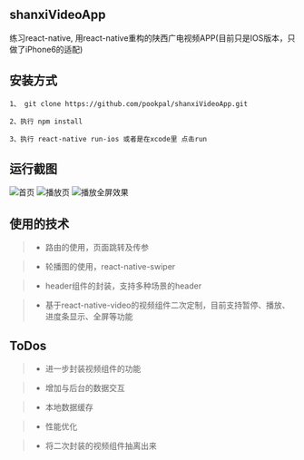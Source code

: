 ## shanxiVideoApp

练习react-native, 用react-native重构的陕西广电视频APP(目前只是IOS版本，只做了iPhone6的适配)

## 安装方式
```
1、 git clone https://github.com/pookpal/shanxiVideoApp.git

2、执行 npm install

3、执行 react-native run-ios 或者是在xcode里 点击run

```

## 运行截图
![首页](https://raw.githubusercontent.com/pookpal/shanxiVideoApp/master/screenShots/index%402x.png)
![播放页](https://raw.githubusercontent.com/pookpal/shanxiVideoApp/master/screenShots/player%402x.png)
![播放全屏效果](https://raw.githubusercontent.com/pookpal/shanxiVideoApp/master/screenShots/fullscreen%402x.png)

## 使用的技术

>* 路由的使用，页面跳转及传参

>* 轮播图的使用，react-native-swiper

>* header组件的封装，支持多种场景的header

>* 基于react-native-video的视频组件二次定制，目前支持暂停、播放、进度条显示、全屏等功能


## ToDos

>* 进一步封装视频组件的功能

>* 增加与后台的数据交互

>* 本地数据缓存

>* 性能优化

>* 将二次封装的视频组件抽离出来
